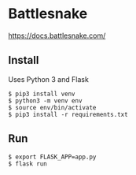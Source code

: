 # Battlesnake
https://docs.battlesnake.com/

## Install
Uses Python 3 and Flask

```
$ pip3 install venv
$ python3 -m venv env
$ source env/bin/activate
$ pip3 install -r requirements.txt
```

## Run

```
$ export FLASK_APP=app.py
$ flask run
```
